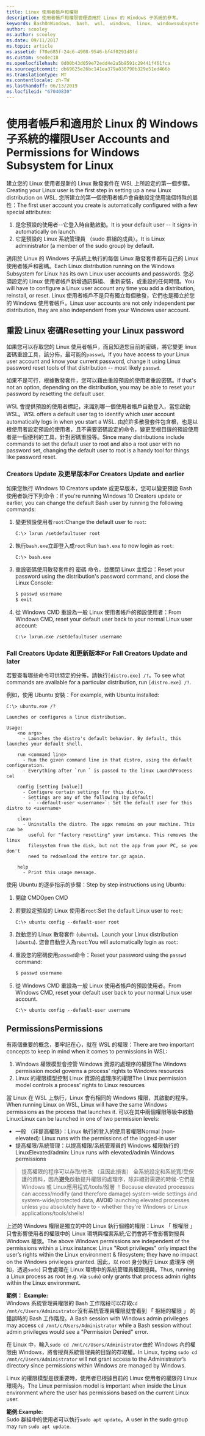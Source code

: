 ```yaml
---
title: Linux 使用者帳戶和權限
description: 使用者帳戶和權限管理適用於 Linux 的 Windows 子系統的參考。
keywords: BashOnWindows、 bash、 wsl、 windows、 linux、 windowssubsystem、 ubuntu、 使用者帳戶的 windows 子系統
author: scooley
ms.author: scooley
ms.date: 09/11/2017
ms.topic: article
ms.assetid: f70e685f-24c6-4908-9546-bf4f0291d8fd
ms.custom: seodec18
ms.openlocfilehash: 0d00b43d059e72edd4e2a5b9591c29441f461fca
ms.sourcegitcommit: db69625e26bc141ea379a830790b329e51ed466b
ms.translationtype: MT
ms.contentlocale: zh-TW
ms.lasthandoff: 06/13/2019
ms.locfileid: "67040830"
---
```

# <a name="user-accounts-and-permissions-for-windows-subsystem-for-linux"></a><span data-ttu-id="b6a5b-104">使用者帳戶和適用於 Linux 的 Windows 子系統的權限</span><span class="sxs-lookup"><span data-stu-id="b6a5b-104">User Accounts and Permissions for Windows Subsystem for Linux</span></span>

<span data-ttu-id="b6a5b-105">建立您的 Linux 使用者是新的 Linux 散發套件在 WSL 上所設定的第一個步驟。</span><span class="sxs-lookup"><span data-stu-id="b6a5b-105">Creating your Linux user is the first step in setting up a new Linux distribution on WSL.</span></span>  <span data-ttu-id="b6a5b-106">您所建立的第一個使用者帳戶會自動設定使用幾個特殊的屬性：</span><span class="sxs-lookup"><span data-stu-id="b6a5b-106">The first user account you create is automatically configured with a few special attributes:</span></span>

1. <span data-ttu-id="b6a5b-107">是您預設的使用者--它登入時自動啟動。</span><span class="sxs-lookup"><span data-stu-id="b6a5b-107">It is your default user -- it signs-in automatically on launch.</span></span>
1. <span data-ttu-id="b6a5b-108">它是預設的 Linux 系統管理員 （sudo 群組的成員）。</span><span class="sxs-lookup"><span data-stu-id="b6a5b-108">It is Linux administrator (a member of the sudo group) by default.</span></span>

<span data-ttu-id="b6a5b-109">適用於 Linux 的 Windows 子系統上執行的每個 Linux 散發套件都有自己的 Linux 使用者帳戶和密碼。</span><span class="sxs-lookup"><span data-stu-id="b6a5b-109">Each Linux distribution running on the Windows Subsystem for Linux has its own Linux user accounts and passwords.</span></span>  <span data-ttu-id="b6a5b-110">您必須設定的 Linux 使用者帳戶新增通訊群組、 重新安裝，或重設的任何時間。</span><span class="sxs-lookup"><span data-stu-id="b6a5b-110">You will have to configure a Linux user account any time you add a distribution, reinstall, or reset.</span></span>  <span data-ttu-id="b6a5b-111">Linux 使用者帳戶不是只有獨立每個散發，它們也是獨立於您的 Windows 使用者帳戶。</span><span class="sxs-lookup"><span data-stu-id="b6a5b-111">Linux user accounts are not only independent per distribution, they are also independent from your Windows user account.</span></span>

## <a name="resetting-your-linux-password"></a><span data-ttu-id="b6a5b-112">重設 Linux 密碼</span><span class="sxs-lookup"><span data-stu-id="b6a5b-112">Resetting your Linux password</span></span>

<span data-ttu-id="b6a5b-113">如果您可以存取您的 Linux 使用者帳戶，而且知道您目前的密碼，將它變更 linux 密碼重設工具，該分佈，最可能的`passwd`。</span><span class="sxs-lookup"><span data-stu-id="b6a5b-113">If you have access to your Linux user account and know your current password, change it using Linux password reset tools of that distribution -- most likely `passwd`.</span></span>

<span data-ttu-id="b6a5b-114">如果不是可行，根據散發套件，您可以藉由重設預設的使用者重設密碼。</span><span class="sxs-lookup"><span data-stu-id="b6a5b-114">If that's not an option, depending on the distribution, you may be able to reset your password by resetting the default user.</span></span>

<span data-ttu-id="b6a5b-115">WSL 會提供預設的使用者標記，來識別哪一個使用者帳戶自動登入，當您啟動 WSL。</span><span class="sxs-lookup"><span data-stu-id="b6a5b-115">WSL offers a default user tag to identify which user account automatically logs in when you start a WSL.</span></span>  <span data-ttu-id="b6a5b-116">由於許多散發套件包含根，也是以根使用者設定預設的使用者，且不需要密碼設定的命令，變更至根目錄的預設使用者是一個便利的工具，針對密碼重設等。</span><span class="sxs-lookup"><span data-stu-id="b6a5b-116">Since many distributions include commands to set the default user to root and also a root user with no password set, changing the default user to root is a handy tool for things like password reset.</span></span>

### <a name="for-creators-update-and-earlier"></a><span data-ttu-id="b6a5b-117">Creators Update 及更早版本</span><span class="sxs-lookup"><span data-stu-id="b6a5b-117">For Creators Update and earlier</span></span>
<span data-ttu-id="b6a5b-118">如果您執行 Windows 10 Creators update 或更早版本，您可以變更預設 Bash 使用者執行下列命令：</span><span class="sxs-lookup"><span data-stu-id="b6a5b-118">If you're running Windows 10 Creators update or earlier, you can change the default Bash user by running the following commands:</span></span>

1. <span data-ttu-id="b6a5b-119">變更預設使用者`root`:</span><span class="sxs-lookup"><span data-stu-id="b6a5b-119">Change the default user to `root`:</span></span>

    ```console
    C:\> lxrun /setdefaultuser root
    ```

1. <span data-ttu-id="b6a5b-120">執行`bash.exe`立即登入成`root`:</span><span class="sxs-lookup"><span data-stu-id="b6a5b-120">Run `bash.exe` to now login as `root`:</span></span>

    ```console
    C:\> bash.exe
    ```

1. <span data-ttu-id="b6a5b-121">重設密碼使用散發套件的 密碼 命令，並關閉 Linux 主控台：</span><span class="sxs-lookup"><span data-stu-id="b6a5b-121">Reset your password using the distribution's password command, and close the Linux Console:</span></span>

    ```BASH
    $ passwd username
    $ exit
    ```

1. <span data-ttu-id="b6a5b-122">從 Windows CMD 重設為一般 Linux 使用者帳戶的預設使用者：</span><span class="sxs-lookup"><span data-stu-id="b6a5b-122">From Windows CMD, reset your default user back to your normal Linux user account:</span></span>

    ```console
    C:\> lxrun.exe /setdefaultuser username
    ```

### <a name="for-fall-creators-update-and-later"></a><span data-ttu-id="b6a5b-123">Fall Creators Update 和更新版本</span><span class="sxs-lookup"><span data-stu-id="b6a5b-123">For Fall Creators Update and later</span></span>
<span data-ttu-id="b6a5b-124">若要查看哪些命令可供特定的分佈，請執行`[distro.exe] /?`。</span><span class="sxs-lookup"><span data-stu-id="b6a5b-124">To see what commands are available for a particular distribution, run `[distro.exe] /?`.</span></span>
    
<span data-ttu-id="b6a5b-125">例如，使用 Ubuntu 安裝：</span><span class="sxs-lookup"><span data-stu-id="b6a5b-125">For example, with Ubuntu installed:</span></span>

```console
C:\> ubuntu.exe /?

Launches or configures a linux distribution.

Usage:
    <no args>
      - Launches the distro's default behavior. By default, this launches your default shell.

    run <command line>
      - Run the given command line in that distro, using the default configuration.
      - Everything after `run ` is passed to the linux LaunchProcess cal

    config [setting [value]]
      - Configure certain settings for this distro.
      - Settings are any of the following (by default)
        - `--default-user <username>`: Set the default user for this distro to <username>

    clean
      - Uninstalls the distro. The appx remains on your machine. This can be
        useful for "factory resetting" your instance. This removes the linux
        filesystem from the disk, but not the app from your PC, so you don't
        need to redownload the entire tar.gz again.

    help
      - Print this usage message.
```

<span data-ttu-id="b6a5b-126">使用 Ubuntu 的逐步指示的步驟：</span><span class="sxs-lookup"><span data-stu-id="b6a5b-126">Step by step instructions using Ubuntu:</span></span>

1. <span data-ttu-id="b6a5b-127">開啟 CMD</span><span class="sxs-lookup"><span data-stu-id="b6a5b-127">Open CMD</span></span>
1. <span data-ttu-id="b6a5b-128">若要設定預設的 Linux 使用者`root`:</span><span class="sxs-lookup"><span data-stu-id="b6a5b-128">Set the default Linux user to `root`:</span></span>

    ```console
    C:\> ubuntu config --default-user root
    ```    

1. <span data-ttu-id="b6a5b-129">啟動您的 Linux 散發套件 (`ubuntu`)。</span><span class="sxs-lookup"><span data-stu-id="b6a5b-129">Launch your Linux distribution (`ubuntu`).</span></span>  <span data-ttu-id="b6a5b-130">您會自動登入為`root`:</span><span class="sxs-lookup"><span data-stu-id="b6a5b-130">You will automatically login as `root`:</span></span>

1. <span data-ttu-id="b6a5b-131">重設您的密碼使用`passwd`命令：</span><span class="sxs-lookup"><span data-stu-id="b6a5b-131">Reset your password using the `passwd` command:</span></span>

    ```BASH
    $ passwd username
    ```

1. <span data-ttu-id="b6a5b-132">從 Windows CMD 重設為一般 Linux 使用者帳戶的預設使用者。</span><span class="sxs-lookup"><span data-stu-id="b6a5b-132">From Windows CMD, reset your default user back to your normal Linux user account.</span></span>

    ```console
    C:\> ubuntu config --default-user username
    ```

## <a name="permissions"></a><span data-ttu-id="b6a5b-133">Permissions</span><span class="sxs-lookup"><span data-stu-id="b6a5b-133">Permissions</span></span>

<span data-ttu-id="b6a5b-134">有兩個重要的概念，要牢記在心，就在 WSL 的權限：</span><span class="sxs-lookup"><span data-stu-id="b6a5b-134">There are two important concepts to keep in mind when it comes to permissions in WSL:</span></span>

1. <span data-ttu-id="b6a5b-135">Windows 權限模型會控管 Windows 資源的處理序的權限</span><span class="sxs-lookup"><span data-stu-id="b6a5b-135">The Windows permission model governs a process' rights to Windows resources</span></span>
2. <span data-ttu-id="b6a5b-136">Linux 的權限模型控制 Linux 資源的處理序的權限</span><span class="sxs-lookup"><span data-stu-id="b6a5b-136">The Linux permission model controls a process' rights to Linux resources</span></span>

<span data-ttu-id="b6a5b-137">當 Linux 在 WSL 上執行，Linux 會有相同的 Windows 權限，其啟動的程序。</span><span class="sxs-lookup"><span data-stu-id="b6a5b-137">When running Linux on WSL, Linux will have the same Windows permissions as the process that launches it.</span></span> <span data-ttu-id="b6a5b-138">可以在其中兩個權限等級中啟動 Linux:</span><span class="sxs-lookup"><span data-stu-id="b6a5b-138">Linux can be launched in one of two permission levels:</span></span>

* <span data-ttu-id="b6a5b-139">一般 （非提高權限）：Linux 執行的登入的使用者權限</span><span class="sxs-lookup"><span data-stu-id="b6a5b-139">Normal (non-elevated): Linux runs with the permissions of the logged-in user</span></span>
* <span data-ttu-id="b6a5b-140">提高權限/系統管理：以提高權限/系統管理員的 Windows 權限執行的 Linux</span><span class="sxs-lookup"><span data-stu-id="b6a5b-140">Elevated/admin: Linux runs with elevated/admin Windows permissions</span></span>

> <span data-ttu-id="b6a5b-141">提高權限的程序可以存取/修改 （且因此損害） 全系統設定和系統寬/受保護的資料，因為**避免**啟動提升權限的處理序，除非絕對需要的時候-它們是 Windows 或 Linux應用程式/tools/殼層 ！</span><span class="sxs-lookup"><span data-stu-id="b6a5b-141">Because elevated processes can access/modify (and therefore damage) system-wide settings and system-wide/protected data, **AVOID** launching elevated processes unless you absolutely have to - whether they're Windows or Linux applications/tools/shells!</span></span>

<span data-ttu-id="b6a5b-142">上述的 Windows 權限是獨立的中的 Linux 執行個體的權限：Linux 「 根權限 」 只會影響使用者的權限中的 Linux 環境與檔案系統;它們會將不會影響對授與 Windows 權限。</span><span class="sxs-lookup"><span data-stu-id="b6a5b-142">The above Windows permissions are independent of the permissions within a Linux instance: Linux "Root privileges" only impact the user’s rights within the Linux environment & filesystem; they have no impact on the Windows privileges granted.</span></span> <span data-ttu-id="b6a5b-143">因此，以 root 身分執行 Linux 處理序 (例如，透過`sudo`) 只會處理在 Linux 環境中的系統管理員權限授與。</span><span class="sxs-lookup"><span data-stu-id="b6a5b-143">Thus, running a Linux process as root (e.g. via `sudo`) only grants that process admin rights within the Linux environment.</span></span>

<span data-ttu-id="b6a5b-144">**範例：**   </span><span class="sxs-lookup"><span data-stu-id="b6a5b-144">**Example:**  </span></span>  
<span data-ttu-id="b6a5b-145">Windows 系統管理員權限的 Bash 工作階段可以存取`cd /mnt/c/Users/Administrator`沒有系統管理員權限就會看到 「 拒絕的權限 」 的錯誤時的 Bash 工作階段。</span><span class="sxs-lookup"><span data-stu-id="b6a5b-145">A Bash session with Windows admin privileges may access `cd /mnt/c/Users/Administrator` while a Bash session without admin privileges would see a "Permission Denied" error.</span></span>

<span data-ttu-id="b6a5b-146">在 Linux 中，輸入`sudo cd /mnt/c/Users/Administrator`由於 Windows 內的權限由 Windows，將會授與系統管理員的目錄的存取權。</span><span class="sxs-lookup"><span data-stu-id="b6a5b-146">In Linux, typing `sudo cd /mnt/c/Users/Administrator` will not grant access to the Administrator’s directory since permissions within Windows are managed by Windows.</span></span>

<span data-ttu-id="b6a5b-147">Linux 的權限模型是很重要時，使用者已根據目前的 Linux 使用者的權限的 Linux 環境內。</span><span class="sxs-lookup"><span data-stu-id="b6a5b-147">The Linux permission model is important when inside the Linux environment where the user has permissions based on the current Linux user.</span></span>

<span data-ttu-id="b6a5b-148">**範例:**</span><span class="sxs-lookup"><span data-stu-id="b6a5b-148">**Example:**</span></span>  
<span data-ttu-id="b6a5b-149">Sudo 群組中的使用者可以執行`sudo apt update`。</span><span class="sxs-lookup"><span data-stu-id="b6a5b-149">A user in the sudo group may run `sudo apt update`.</span></span>
